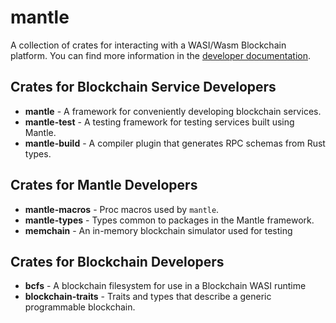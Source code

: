 # mantle

A collection of crates for interacting with a WASI/Wasm Blockchain platform.
You can find more information in the [developer documentation](https://docs.oasiscloud.io).

## Crates for Blockchain Service Developers

* **mantle** - A framework for conveniently developing blockchain services.
* **mantle-test** - A testing framework for testing services built using Mantle.
* **mantle-build** - A compiler plugin that generates RPC schemas from Rust types.

## Crates for Mantle Developers

* **mantle-macros** - Proc macros used by `mantle`.
* **mantle-types** - Types common to packages in the Mantle framework.
* **memchain** - An in-memory blockchain simulator used for testing

## Crates for Blockchain Developers

* **bcfs** - A blockchain filesystem for use in a Blockchain WASI runtime
* **blockchain-traits** - Traits and types that describe a generic programmable blockchain.
